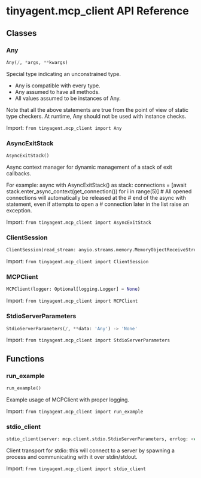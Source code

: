 # tinyagent.mcp_client API Reference

## Classes

### Any

```python
Any(/, *args, **kwargs)
```
Special type indicating an unconstrained type.

- Any is compatible with every type.
- Any assumed to have all methods.
- All values assumed to be instances of Any.

Note that all the above statements are true from the point of view of
static type checkers. At runtime, Any should not be used with instance
checks.

Import: `from tinyagent.mcp_client import Any`

### AsyncExitStack

```python
AsyncExitStack()
```
Async context manager for dynamic management of a stack of exit
callbacks.

For example:
    async with AsyncExitStack() as stack:
        connections = [await stack.enter_async_context(get_connection())
            for i in range(5)]
        # All opened connections will automatically be released at the
        # end of the async with statement, even if attempts to open a
        # connection later in the list raise an exception.

Import: `from tinyagent.mcp_client import AsyncExitStack`

### ClientSession

```python
ClientSession(read_stream: anyio.streams.memory.MemoryObjectReceiveStream[mcp.types.JSONRPCMessage | Exception], write_stream: anyio.streams.memory.MemoryObjectSendStream[mcp.types.JSONRPCMessage], read_timeout_seconds: datetime.timedelta | None = None, sampling_callback: mcp.client.session.SamplingFnT | None = None, list_roots_callback: mcp.client.session.ListRootsFnT | None = None, logging_callback: mcp.client.session.LoggingFnT | None = None, message_handler: mcp.client.session.MessageHandlerFnT | None = None, client_info: mcp.types.Implementation | None = None) -> None
```

Import: `from tinyagent.mcp_client import ClientSession`

### MCPClient

```python
MCPClient(logger: Optional[logging.Logger] = None)
```

Import: `from tinyagent.mcp_client import MCPClient`

### StdioServerParameters

```python
StdioServerParameters(/, **data: 'Any') -> 'None'
```

Import: `from tinyagent.mcp_client import StdioServerParameters`

## Functions

### run_example

```python
run_example()
```
Example usage of MCPClient with proper logging.

Import: `from tinyagent.mcp_client import run_example`

### stdio_client

```python
stdio_client(server: mcp.client.stdio.StdioServerParameters, errlog: <class 'TextIO'> = <_io.TextIOWrapper name='<stderr>' mode='w' encoding='utf-8'>)
```
Client transport for stdio: this will connect to a server by spawning a
process and communicating with it over stdin/stdout.

Import: `from tinyagent.mcp_client import stdio_client`
